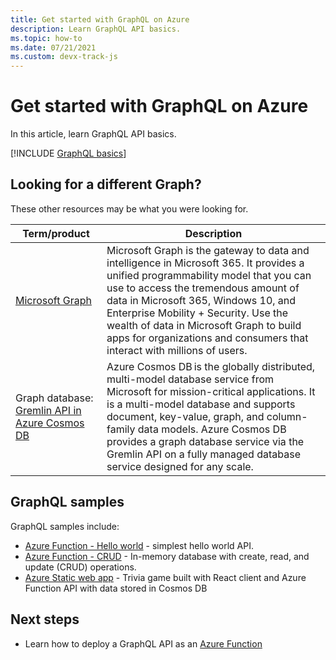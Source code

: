 ```yaml
---
title: Get started with GraphQL on Azure
description: Learn GraphQL API basics.  
ms.topic: how-to
ms.date: 07/21/2021
ms.custom: devx-track-js
---
```


# Get started with GraphQL on Azure

In this article, learn GraphQL API basics. 

[!INCLUDE [GraphQL basics](../../../includes/graphql-basics.md)]

## Looking for a different Graph?

These other resources may be what you were looking for. 

|Term/product|Description|
|--|--|
|[Microsoft Graph](/graph/overview)|Microsoft Graph is the gateway to data and intelligence in Microsoft 365. It provides a unified programmability model that you can use to access the tremendous amount of data in Microsoft 365, Windows 10, and Enterprise Mobility + Security. Use the wealth of data in Microsoft Graph to build apps for organizations and consumers that interact with millions of users.|
|Graph database: [Gremlin API in Azure Cosmos DB](/azure/cosmos-db/graph-introduction) |Azure Cosmos DB is the globally distributed, multi-model database service from Microsoft for mission-critical applications. It is a multi-model database and supports document, key-value, graph, and column-family data models. Azure Cosmos DB provides a graph database service via the Gremlin API on a fully managed database service designed for any scale.|

## GraphQL samples

GraphQL samples include:

* [Azure Function - Hello world](https://github.com/azure-samples/js-e2e-azure-function-graphql-hello) - simplest hello world API. 
* [Azure Function - CRUD](https://github.com/azure-samples/js-e2e-azure-function-graphql-crud-operations) - In-memory database with create, read, and update (CRUD) operations.
* [Azure Static web app](https://github.com/azure-samples/js-e2e-graphql-cosmosdb-static-web-app) - Trivia game built with React client and Azure Function API with data stored in Cosmos DB

## Next steps

* Learn how to deploy a GraphQL API as an [Azure Function](azure-function-hello-world.md)